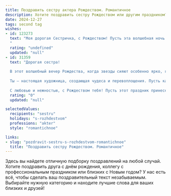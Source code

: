 ```yaml
---
title: Поздравить сестру актера Рождеством. Романтичное
description: Хотите поздравить сестру Рождеством или другим праздником? Наш ИИ создаст незабываемое поздравление, а вы обязательно выделитесь среди других.  
date: 2024-12-27
tags: second tag
wishes:
- id: 123273
  text: "Моя дорогая Сестричка, с Рождеством! Пусть эта волшебная ночь озарит твою жизнь светом любви и чудес, как сияние рождественской звезды.  Пусть твой талант, дорогая актриса,  раскрывается все ярче, а каждый твой выход на сцену – это торжество искусства и  искренних эмоций.  Я желаю тебе  безграничного счастья,  взаимной любви и исполнения самых заветных желаний.  Крепко целую!
  "
  rating: "undefined"
  updated: "null"
- id: 31359
  text: "Дорогая сестра!
  
  В этот волшебный вечер Рождества, когда звезды сияют особенно ярко, я хочу пожелать тебе, чтобы каждая роль, которую ты исполняешь на сцене жизни, приносила радость и счастье. Пусть вдохновение всегда будет с тобой, а твое сердце наполнится светом и любовью.
  
  Ты — настоящая художница, создающая чудеса и перевоплощения. Пусть каждый день будет для тебя новым спектаклем, полным удивительных событий и встреч.
  
  С любовью и нежностью, с Рождеством тебя! Пусть этот праздник принесет в твою жизнь только светлые моменты и трепетные ощущения."
  rating: "0"
  updated: "null"

selectedValues:
  recipients: "sestru"
  holidays: "s-rozhdestvom"
  professions: "akter"
  style: "romantichnoe"

links:
- slug: "pozdravit-sestru-s-rozhdestvom-romantichnoe"
  title: "Поздравить сестру Рождеством. Романтичное"
---
```


Здесь вы найдете отличную подборку поздравлений на любой случай. 
Хотите поздравить друга с днём рождения, коллегу с профессиональным праздником или близких с Новым годом? У нас есть всё, чтобы сделать ваш поздравительный текст незабываемым. Выбирайте нужную категорию и находите лучшие слова для ваших близких и друзей!
